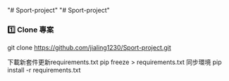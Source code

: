"# Sport-project" 
"# Sport-project" 
### 1️⃣ Clone 專案

git clone https://github.com/jialing1230/Sport-project.git

下載新套件更新requirements.txt
pip freeze > requirements.txt
同步環境
pip install -r requirements.txt


